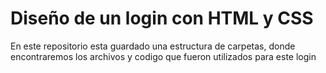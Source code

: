 # Diseño de un login con HTML y CSS

En este repositorio esta guardado una estructura de carpetas, donde encontraremos los archivos y codigo que fueron utilizados para este login
